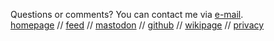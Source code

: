<span>Questions or comments? You can contact me via <a href="mailto:mail@nihars.com">e-mail</a>.</span>
<br>
<a href="/">homepage</a> //
<a href="/rss.xml">feed</a> //
<a rel="me" href="https://fosstodon.org/@nihar">mastodon</a> //
<a href="https://github.com/niharokz">github</a> //
<a href="/wiki.html">wikipage</a> //
<a href="/privacy.html">privacy</a>
